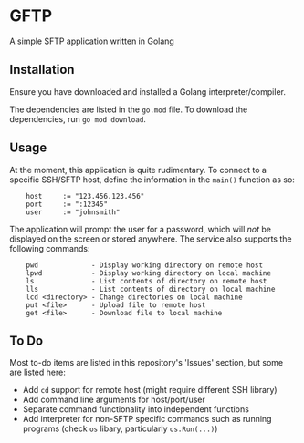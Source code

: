 # GFTP
A simple SFTP application written in Golang

## Installation
Ensure you have downloaded and installed a Golang interpreter/compiler. 

The dependencies are listed in the `go.mod` file. To download the dependencies, run `go mod download`. 

## Usage
At the moment, this application is quite rudimentary. To connect to a specific SSH/SFTP host, define the information in the `main()` function as so:
```
	host     := "123.456.123.456"
	port     := ":12345"
	user     := "johnsmith"
```
The application will prompt the user for a password, which will _not_ be displayed on the screen or stored anywhere. The service also supports the following commands:
```
    pwd             - Display working directory on remote host
    lpwd            - Display working directory on local machine
    ls              - List contents of directory on remote host
    lls             - List contents of directory on local machine
    lcd <directory> - Change directories on local machine
    put <file>      - Upload file to remote host
    get <file>      - Download file to local machine
```

## To Do
Most to-do items are listed in this repository's 'Issues' section, but some are listed here:
- Add `cd` support for remote host (might require different SSH library)
- Add command line arguments for host/port/user
- Separate command functionality into independent functions
- Add interpreter for non-SFTP specific commands such as running programs (check `os` libary, particularly `os.Run(...)`)